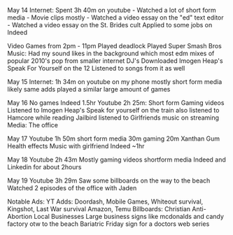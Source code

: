 May 14
Internet:
    Spent 3h 40m on youtube
        - Watched a lot of short form media
            - Movie clips mostly
        - Watched a video essay on the "ed" text editor
        - Watched a video essay on the St. Brides cult
    Applied to some jobs on Indeed

Video Games from 2pm - 11pm
    Played deadlock
    Played Super Smash Bros
Music: 
    Had my sound likes in the background which most edm 
    mixes of popular 2010's pop from smaller internet DJ's
    Downloaded Imogen Heap's Speak For Yourself on the 12
    Listened to songs from it as well

May 15
Internet: 
    1h 34m on youtube on my phone
        mostly short form media
    likely same adds
    played a similar large amount of games

May 16
    No games 
    Indeed 1.5hr
    Youtube 2h 25m:
        Short form
        Gaming videos
    Listened to Imogen Heap's Speak for yourself on the train
    also listened to Hamcore
    while reading Jailbird
    listened to Girlfriends music on streaming
    Media:
        The office

May 17
    Youtube 1h 50m
        short form media
        30m gaming
        20m Xanthan Gum Health effects
    Music with girlfriend
    Indeed ~1hr

May 18
    Youtube 2h 43m
        Mostly gaming videos
        shortform media
    Indeed and Linkedin for about 2hours

May 19
    Youtube 3h 29m
    Saw some billboards on the way to the beach
    Watched 2 episodes of the office with Jaden

Notable Ads:
    YT Adds:
        Doordash,
        Mobile Games,
            Whiteout survival,
            Kingshot,
            Last War survival
        Amazon,
        Temu
    Billboards:
        Christian Anti-Abortion
        Local Businesses
        Large business signs like mcdonalds and candy factory otw to the beach
        Bariatric Friday sign for a doctors web series 
    
     
